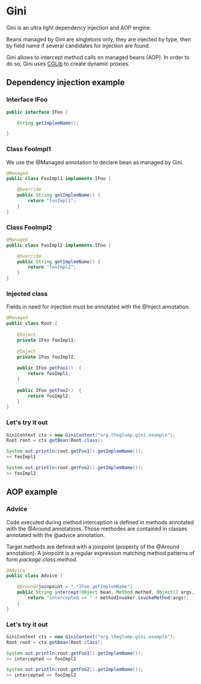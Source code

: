 # Gini
Gini is an ultra light dependency injection and AOP engine.

Beans managed by Gini are singletons only, they are injected by type, then by field name if several candidates for injection are found.

Gini allows to intercept method calls on managed beans (AOP). In order to do so, Gini uses [CGLib](https://github.com/cglib/cglib) to create dynamic proxies.

## Dependency injection example

###  Interface IFoo

```java
public interface IFoo {

	String getImplemName();

}
```
###  Class FooImpl1

We use the @Managed annotation to declare bean as managed by Gini.

```java
@Managed
public class FooImpl1 implements IFoo {

	@Override
	public String getImplemName() {
		return "fooImpl1";
	}
}
```

###  Class FooImpl2

```java
@Managed
public class FooImpl2 implements IFoo {

	@Override
	public String getImplemName() {
		return "fooImpl2";
	}
}
```

###  Injected class

Fields in need for injection must be annotated with the @Inject annotation.

```java
@Managed
public class Root {
	
	@Inject
	private IFoo fooImpl1;
	
	@Inject
	private IFoo fooImpl2;
	
	public IFoo getFoo1()  {
		return fooImpl1;
	}
	
	public IFoo getFoo2()  {
		return fooImpl2;
	}
}
```

###  Let's try it out

```java
GiniContext ctx = new GiniContext("org.theglump.gini.example");
Root root = ctx.getBean(Root.class);

System.out.println(root.getFoo1().getImplemName());
>> fooImpl1

System.out.println(root.getFoo2().getImplemName());
>> fooImpl2
```

## AOP example

###  Advice

Code executed during method interception is defined in methods annotated with the @Around annotations. Those methodes are contained in classes annotated with the @advice annotation.

Target methods are defined with a joinpoint (property of the @Around annotation). A joinpoint is a regular expression matching method patterns of form *package.class.method*.

```java
@Advice
public class Advice {

	@Around(joinpoint = ".*IFoo.getImplemName")
	public String intercept(Object bean, Method method, Object[] args, MethodInvoker methodInvoker) {
		return "intercepted => " + methodInvoker.invokeMethod(args);
	}
}
```

###  Let's try it out

```java
GiniContext ctx = new GiniContext("org.theglump.gini.example");
Root root = ctx.getBean(Root.class);

System.out.println(root.getFoo1().getImplemName());
>> intercepted => fooImpl1

System.out.println(root.getFoo2().getImplemName());
>> intercepted => fooImpl2
```
